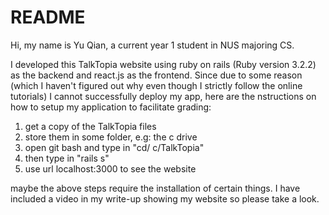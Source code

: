 # README
Hi, my name is Yu Qian, a current year 1 student in NUS majoring CS.

I developed this TalkTopia website using ruby on rails (Ruby version 3.2.2) as the backend and react.js as the frontend.
Since due to some reason (which I haven't figured out why even though I strictly follow the online tutorials) I cannot successfully deploy my app, here are the nstructions on how to setup my application to facilitate grading:

1. get a copy of the TalkTopia files
2. store them in some folder, e.g: the c drive
3. open git bash and type in "cd/ c/TalkTopia"
4. then type in "rails s"
5. use url localhost:3000 to see the website

maybe the above steps require the installation of certain things. I have included a video in my write-up showing my website so please take a look.
